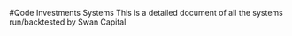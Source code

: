 #Qode Investments Systems
This is a detailed document of all the systems run/backtested by Swan Capital
